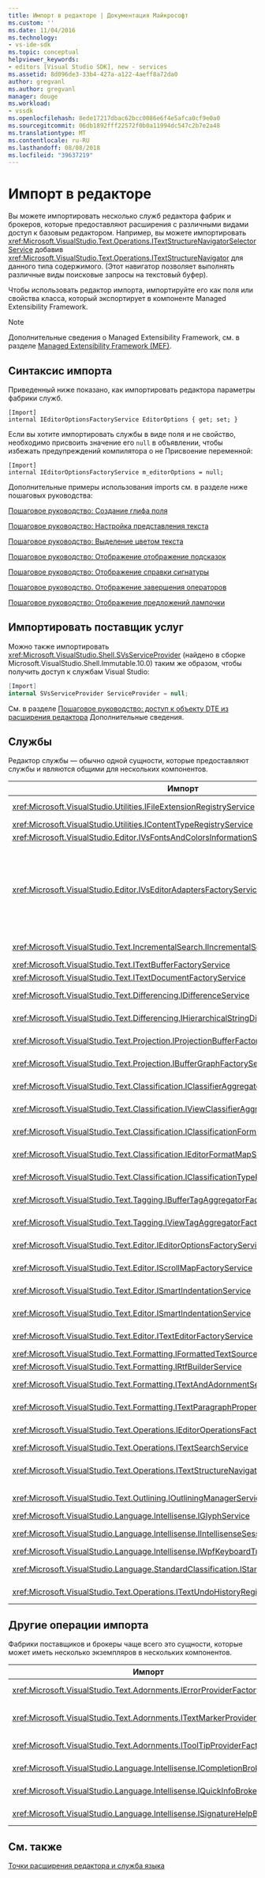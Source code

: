 ```yaml
---
title: Импорт в редакторе | Документация Майкрософт
ms.custom: ''
ms.date: 11/04/2016
ms.technology:
- vs-ide-sdk
ms.topic: conceptual
helpviewer_keywords:
- editors [Visual Studio SDK], new - services
ms.assetid: 8d096de3-33b4-427a-a122-4aeff8a72da0
author: gregvanl
ms.author: gregvanl
manager: douge
ms.workload:
- vssdk
ms.openlocfilehash: 8ede17217dbac62bcc0086e6f4e5afca0cf9e0a0
ms.sourcegitcommit: 06db1892fff22572f0b0a11994dc547c2b7e2a48
ms.translationtype: MT
ms.contentlocale: ru-RU
ms.lasthandoff: 08/08/2018
ms.locfileid: "39637219"
---
```

# <a name="editor-imports"></a>Импорт в редакторе
Вы можете импортировать несколько служб редактора фабрик и брокеров, которые предоставляют расширения с различными видами доступ к базовым редактором. Например, вы можете импортировать <xref:Microsoft.VisualStudio.Text.Operations.ITextStructureNavigatorSelectorService> добавив <xref:Microsoft.VisualStudio.Text.Operations.ITextStructureNavigator> для данного типа содержимого. (Этот навигатор позволяет выполнять различные виды поисковые запросы на текстовый буфер).  
  
 Чтобы использовать редактор импорта, импортируйте его как поля или свойства класса, который экспортирует в компоненте Managed Extensibility Framework.  
  
> [!NOTE]
>  Дополнительные сведения о Managed Extensibility Framework, см. в разделе [Managed Extensibility Framework (MEF)](/dotnet/framework/mef/index).  
  
## <a name="import-syntax"></a>Синтаксис импорта  
 Приведенный ниже показано, как импортировать редактора параметры фабрики служб.  
  
```  
[Import]  
internal IEditorOptionsFactoryService EditorOptions { get; set; }  
```  
  
 Если вы хотите импортировать службы в виде поля и не свойство, необходимо присвоить значение его `null` в объявлении, чтобы избежать предупреждений компилятора о не Присвоение переменной:  
  
```  
[Import]  
internal IEditorOptionsFactoryService m_editorOptions = null;  
```  
  
 Дополнительные примеры использования imports см. в разделе ниже пошаговых руководства:  
  
 [Пошаговое руководство: Создание глифа поля](../extensibility/walkthrough-creating-a-margin-glyph.md)  
  
 [Пошаговое руководство: Настройка представления текста](../extensibility/walkthrough-customizing-the-text-view.md)  
  
 [Пошаговое руководство: Выделение цветом текста](../extensibility/walkthrough-highlighting-text.md)  
  
 [Пошаговое руководство: Отображение отображение подсказок](../extensibility/walkthrough-displaying-quickinfo-tooltips.md)  
  
 [Пошаговое руководство: Отображение справки сигнатуры](../extensibility/walkthrough-displaying-signature-help.md)  
  
 [Пошаговое руководство. Отображение завершения операторов](../extensibility/walkthrough-displaying-statement-completion.md)  
  
 [Пошаговое руководство: Отображение предложений лампочки](../extensibility/walkthrough-displaying-light-bulb-suggestions.md)  
  
## <a name="import-the-service-provider"></a>Импортировать поставщик услуг  
 Можно также импортировать <xref:Microsoft.VisualStudio.Shell.SVsServiceProvider> (найдено в сборке Microsoft.VisualStudio.Shell.Immutable.10.0) таким же образом, чтобы получить доступ к службам Visual Studio:  
  
```csharp  
[Import]  
internal SVsServiceProvider ServiceProvider = null;   
```  
  
 См. в разделе [Пошаговое руководство: доступ к объекту DTE из расширения редактора](../extensibility/walkthrough-accessing-the-dte-object-from-an-editor-extension.md) Дополнительные сведения.  
  
## <a name="services"></a>Службы  
 Редактор службы — обычно одной сущности, которые предоставляют службы и являются общими для нескольких компонентов.  
  
|Импорт|Предоставляет|  
|------------|--------------|  
|<xref:Microsoft.VisualStudio.Utilities.IFileExtensionRegistryService>|Связь расширений файлов и <xref:Microsoft.VisualStudio.Utilities.IContentType> объектов.|  
|<xref:Microsoft.VisualStudio.Utilities.IContentTypeRegistryService>|Коллекция объектов <xref:Microsoft.VisualStudio.Utilities.IContentType>.|  
|<xref:Microsoft.VisualStudio.Editor.IVsFontsAndColorsInformationService>|Объекты <xref:Microsoft.VisualStudio.Editor.IVsFontsAndColorsInformation>.|  
|<xref:Microsoft.VisualStudio.Editor.IVsEditorAdaptersFactoryService>|Многие объекты адаптера редактора:<br /><br /> <xref:Microsoft.VisualStudio.TextManager.Interop.IVsCodeWindow><br /><br /> <xref:Microsoft.VisualStudio.TextManager.Interop.IVsTextBuffer><br /><br /> <xref:Microsoft.VisualStudio.TextManager.Interop.IVsTextBufferCoordinator><br /><br /> <xref:Microsoft.VisualStudio.TextManager.Interop.IVsTextView>|  
|<xref:Microsoft.VisualStudio.Text.IncrementalSearch.IIncrementalSearchFactoryService>|<xref:Microsoft.VisualStudio.Text.IncrementalSearch.IIncrementalSearch> Объект для данного представления текста.|  
|<xref:Microsoft.VisualStudio.Text.ITextBufferFactoryService>|Объект <xref:Microsoft.VisualStudio.Text.ITextBuffer>.|  
|<xref:Microsoft.VisualStudio.Text.ITextDocumentFactoryService>|Объект <xref:Microsoft.VisualStudio.Text.ITextDocument>.|  
|<xref:Microsoft.VisualStudio.Text.Differencing.IDifferenceService>|<xref:Microsoft.VisualStudio.Text.Differencing.IDifferenceCollection%601> Различий.|  
|<xref:Microsoft.VisualStudio.Text.Differencing.IHierarchicalStringDifferenceService>|<xref:Microsoft.VisualStudio.Text.Differencing.IHierarchicalDifferenceCollection> Различий.|  
|<xref:Microsoft.VisualStudio.Text.Projection.IProjectionBufferFactoryService>|<xref:Microsoft.VisualStudio.Text.Projection.IProjectionBuffer> Или <xref:Microsoft.VisualStudio.Text.Projection.IElisionBuffer>.|  
|<xref:Microsoft.VisualStudio.Text.Projection.IBufferGraphFactoryService>|<xref:Microsoft.VisualStudio.Text.Projection.IBufferGraph> Для набора <xref:Microsoft.VisualStudio.Text.ITextBuffer> объектов.|  
|<xref:Microsoft.VisualStudio.Text.Classification.IClassifierAggregatorService>|<xref:Microsoft.VisualStudio.Text.Classification.IClassifier> Для <xref:Microsoft.VisualStudio.Text.ITextBuffer>.|  
|<xref:Microsoft.VisualStudio.Text.Classification.IViewClassifierAggregatorService>|<xref:Microsoft.VisualStudio.Text.Classification.IClassifier> Для <xref:Microsoft.VisualStudio.Text.Editor.ITextView>.|  
|<xref:Microsoft.VisualStudio.Text.Classification.IClassificationFormatMapService>|<xref:Microsoft.VisualStudio.Text.Classification.IClassificationFormatMap> Для <xref:Microsoft.VisualStudio.Text.Editor.ITextView>.|  
|<xref:Microsoft.VisualStudio.Text.Classification.IEditorFormatMapService>|<xref:Microsoft.VisualStudio.Text.Classification.IEditorFormatMap> Для <xref:Microsoft.VisualStudio.Text.Editor.ITextView>.|  
|<xref:Microsoft.VisualStudio.Text.Classification.IClassificationTypeRegistryService>|Поддерживает коллекцию объектов <xref:Microsoft.VisualStudio.Text.Classification.IClassificationType> объектов.|  
|<xref:Microsoft.VisualStudio.Text.Tagging.IBufferTagAggregatorFactoryService>|<xref:Microsoft.VisualStudio.Text.Tagging.ITagAggregator%601> Для текстового буфера.|  
|<xref:Microsoft.VisualStudio.Text.Tagging.IViewTagAggregatorFactoryService>|<xref:Microsoft.VisualStudio.Text.Tagging.ITagAggregator%601> Для представления текста.|  
|<xref:Microsoft.VisualStudio.Text.Editor.IEditorOptionsFactoryService>|<xref:Microsoft.VisualStudio.Text.Editor.IEditorOptions> Для указанной области.|  
|<xref:Microsoft.VisualStudio.Text.Editor.IScrollMapFactoryService>|<xref:Microsoft.VisualStudio.Text.Editor.IScrollMap> Для представления текста.|  
|<xref:Microsoft.VisualStudio.Text.Editor.ISmartIndentationService>|<xref:Microsoft.VisualStudio.Text.Editor.ISmartIndent> Для <xref:Microsoft.VisualStudio.Text.Editor.ITextView>.|  
|<xref:Microsoft.VisualStudio.Text.Editor.ISmartIndentationService>|Возвращает автоматический отступ <xref:Microsoft.VisualStudio.Text.Editor.ISmartIndentProvider> объектов.|  
|<xref:Microsoft.VisualStudio.Text.Editor.ITextEditorFactoryService>|Управляет <xref:Microsoft.VisualStudio.Text.Editor.IWpfTextViewHost> для <xref:Microsoft.VisualStudio.Text.Editor.IWpfTextView>.|  
|<xref:Microsoft.VisualStudio.Text.Formatting.IFormattedTextSourceFactoryService>|Объект <xref:Microsoft.VisualStudio.Text.Formatting.IFormattedLineSource>.|  
|<xref:Microsoft.VisualStudio.Text.Formatting.IRtfBuilderService>|Создает текст с форматированием RTF из набора диапазонов снимка.|  
|<xref:Microsoft.VisualStudio.Text.Formatting.ITextAndAdornmentSequencerFactoryService>|<xref:Microsoft.VisualStudio.Text.Formatting.ITextAndAdornmentSequencer> Для <xref:Microsoft.VisualStudio.Text.Editor.ITextView>.|  
|<xref:Microsoft.VisualStudio.Text.Formatting.ITextParagraphPropertiesFactoryService>|Объект <xref:System.Windows.Media.TextFormatting.TextParagraphProperties> для форматирования строк текста в представлении.|  
|<xref:Microsoft.VisualStudio.Text.Operations.IEditorOperationsFactoryService>|Объект <xref:Microsoft.VisualStudio.Text.Operations.IEditorOperations> для объекта <xref:Microsoft.VisualStudio.Text.Editor.ITextView>.|  
|<xref:Microsoft.VisualStudio.Text.Operations.ITextSearchService>|Выполняет поиск в снимок текста.|  
|<xref:Microsoft.VisualStudio.Text.Operations.ITextStructureNavigatorSelectorService>|<xref:Microsoft.VisualStudio.Text.Operations.ITextStructureNavigator> Для <xref:Microsoft.VisualStudio.Text.ITextBuffer> по <xref:Microsoft.VisualStudio.Utilities.IContentType>.|  
|<xref:Microsoft.VisualStudio.Text.Outlining.IOutliningManagerService>|<xref:Microsoft.VisualStudio.Text.Outlining.IOutliningManager> Для представления текста.|  
|<xref:Microsoft.VisualStudio.Language.Intellisense.IGlyphService>|Стандартный набор глифов.|  
|<xref:Microsoft.VisualStudio.Language.Intellisense.IIntellisenseSessionStackMapService>|<xref:Microsoft.VisualStudio.Language.Intellisense.IIntellisenseSessionStack> Для <xref:Microsoft.VisualStudio.Text.Editor.ITextView>.|  
|<xref:Microsoft.VisualStudio.Language.Intellisense.IWpfKeyboardTrackingService>|Отслеживает сочетания обработки.|  
|<xref:Microsoft.VisualStudio.Language.StandardClassification.IStandardClassificationService>|Стандартный <xref:Microsoft.VisualStudio.Text.Classification.IClassificationType> объектов.|  
|<xref:Microsoft.VisualStudio.Text.Operations.ITextUndoHistoryRegistry>|Поддерживает связь между текстовыми буферами и <xref:Microsoft.VisualStudio.Text.Operations.ITextUndoHistory> объектов.|  
  
## <a name="other-imports"></a>Другие операции импорта  
 Фабрики поставщиков и брокеры чаще всего это сущности, которые может иметь несколько экземпляров в нескольких компонентов.  
  
|Импорт|Предоставляет|  
|------------|--------------|  
|<xref:Microsoft.VisualStudio.Text.Adornments.IErrorProviderFactory>|<xref:Microsoft.VisualStudio.Text.Tagging.SimpleTagger%601> Типа <xref:Microsoft.VisualStudio.Text.Tagging.ErrorTag>) для данного буфера.|  
|<xref:Microsoft.VisualStudio.Text.Adornments.ITextMarkerProviderFactory>|Средство создания тегов для текстового маркера ( <xref:Microsoft.VisualStudio.Text.Tagging.SimpleTagger%601> типа <xref:Microsoft.VisualStudio.Text.Tagging.TextMarkerTag>).|  
|<xref:Microsoft.VisualStudio.Text.Adornments.IToolTipProviderFactory>|<xref:Microsoft.VisualStudio.Text.Adornments.IToolTipProvider> Для заданного <xref:Microsoft.VisualStudio.Text.Editor.ITextView>.|  
|<xref:Microsoft.VisualStudio.Language.Intellisense.ICompletionBroker>|Объект <xref:Microsoft.VisualStudio.Language.Intellisense.ICompletionSession>.|  
|<xref:Microsoft.VisualStudio.Language.Intellisense.IQuickInfoBroker>|Объект <xref:Microsoft.VisualStudio.Language.Intellisense.IQuickInfoSession>.|  
|<xref:Microsoft.VisualStudio.Language.Intellisense.ISignatureHelpBroker>|Объект <xref:Microsoft.VisualStudio.Language.Intellisense.ISignatureHelpSession>.|  
  
## <a name="see-also"></a>См. также  
 [Точки расширения редактора и служба языка](../extensibility/language-service-and-editor-extension-points.md)
